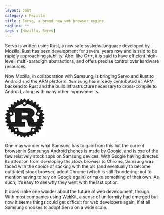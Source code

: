 ```yaml
---
layout: post
category : Mozilla
title : Servo, a brand new web browser engine
tagline: ""
tags : [Mozilla, Servo]
---
```


Servo is written using Rust, a new safe systems language developed by Mozilla. Rust has been development for several years now and is said to be rapidly approaching stability. Also, like C++, it is said to have efficient high-level, multi-paradigm abstractions, and offers precise control over hardware resources.

Now Mozilla, in collaboration with Samsung, is bringing Servo and Rust to Android and the ARM platform. Samsung has already contributed an ARM backend to Rust and the build infrastructure necessary to cross-compile to Android, along with many other improvements.

![Samsung_Mozilla_Rust.jpg](/images/samsung_mozilla_rust.jpg)

One may wonder what Samsung has to gain from this but the current browser in Samsung’s Android phones is made by Google, and is one of the few relatively stock apps on Samsung devices. With Google having directed its attention from developing the stock browser to Chrome, Samsung was faced with the choice of sticking with the old (and eventually to become outdated) stock browser, adopt Chrome (which is still floundering; not to mention having to rely on Google again) or make something of their own. As such, it’s easy to see why they went with the last option.

It does make one wonder about the future of web development, though. With most companies using WebKit, a sense of uniformity had emerged but now it seems things could get difficult for web developers again, if at all Samsung chooses to adopt Servo on a wide scale.